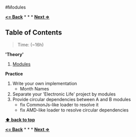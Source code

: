 #Modules

**[<= Back](project-the-electronic-life.md)**		*	*	*	**[Next =>](error-handing-regexp.md)**

## Table of Contents

> Time: (~16h)

**'Theory'**

1. [Modules](http://eloquentjavascript.net/06_object.html)

**Practice**

1. Write your own implementation
	* Month Names
1. Separate your  'Electronic Life' project by modules
1. Provide circular dependencies between A and B modules
    * fix CommonJs-like loader to resolve it
    * fix AMD-like loader to resolve circular dependencies 

**[⬆ back to top](#table-of-contents)**

**[<= Back](functions-and-data-structures.md)**		*	*	*	**[Next =>](error-handing-regexp.md)**